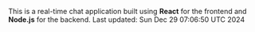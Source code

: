 This is a real-time chat application built using **React** for the frontend and **Node.js** for the backend.
Last updated: Sun Dec 29 07:06:50 UTC 2024
